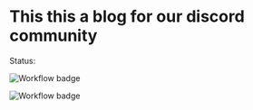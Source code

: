 # This this a blog for our discord community

Status:

![Workflow badge](https://github.com/ShazBoi-Basement/shazpacc-blog/actions/workflows/.github/workflows/runner.yaml/badge.svg)

![Workflow badge](https://github.com/ShazBoi-Basement/shazpacc-blog/actions/workflows/.github/workflows/submodule.yaml/badge.svg)